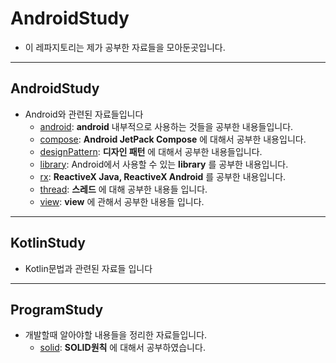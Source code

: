 # AndroidStudy
* 이 레파지토리는 제가 공부한 자료들을 모아둔곳입니다.
***
## AndroidStudy
* Android와 관련된 자료들입니다
    * [android](https://github.com/jaewonkim1468/AndroidStudy/tree/master/AndroidStudy/android): __android__ 내부적으로 사용하는 것들을 공부한 내용들입니다.
    * [compose](https://github.com/jaewonkim1468/AndroidStudy/tree/master/AndroidStudy/compose): __Android JetPack Compose__ 에 대해서 공부한 내용입니다.
    * [designPattern](https://github.com/jaewonkim1468/AndroidStudy/tree/master/AndroidStudy/designPattern): __디자인 패턴__ 에 대해서 공부한 내용들입니다.
    * [library](https://github.com/jaewonkim1468/AndroidStudy/tree/master/AndroidStudy/library): Android에서 사용할 수 있는 __library__ 를 공부한 내용입니다.
    * [rx](https://github.com/jaewonkim1468/AndroidStudy/tree/master/AndroidStudy/rx): __ReactiveX Java, ReactiveX Android__ 를 공부한 내용입니다.
    * [thread](https://github.com/jaewonkim1468/AndroidStudy/tree/master/AndroidStudy/thread):  __스레드__  에 대해 공부한 내용들 입니다.
    * [view](https://github.com/jaewonkim1468/AndroidStudy/tree/master/AndroidStudy/view):  __view__  에 관해서 공부한 내용들 입니다.
***
## KotlinStudy
* Kotlin문법과 관련된 자료들 입니다
***

## ProgramStudy
* 개발할때 알아야할 내용들을 정리한 자료들입니다.
    * [solid](https://github.com/jaewonkim1468/AndroidStudy/tree/master/ProgramStudy/SOLID): __SOLID원칙__ 에 대해서 공부하였습니다.
